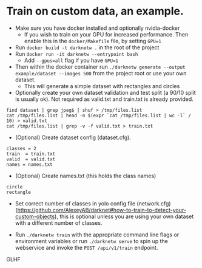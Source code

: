 # Train on custom data, an example.
* Make sure you have docker installed and optionally nvidia-docker
  * If you wish to train on your GPU for increased performance. Then enable this in the `docker/Makefile` file, by setting `GPU=1`                                                                                         
* Run `docker build -t darknetw .` in the root of the project
* Run `docker run -it darknetw --entrypoint bash`
  * Add `--gpus=all` flag if you have `GPU=1`
* Then within the docker container run `./darknetw generate --output example/dataset --images 500` from the project root or use your own dataset.
    * This will generate a simple dataset with rectangles and circles
* Optionally create your own dataset validation and test split (a 90/10 split is usually ok). Not required as valid.txt and train.txt is already provided.
```
find dataset | grep jpeg$ | shuf > /tmp/files.list
cat /tmp/files.list | head -n $(expr `cat /tmp/files.list | wc -l` / 10) > valid.txt
cat /tmp/files.list | grep -v -f valid.txt > train.txt
```


* (Optional) Create dataset config (dataset.cfg).
```
classes = 2
train  = train.txt
valid  = valid.txt
names = names.txt
```
* (Optional) Create names.txt (this holds the class names)
```
circle
rectangle
```

* Set correct number of classes in yolo config file (network.cfg) (https://github.com/AlexeyAB/darknet#how-to-train-to-detect-your-custom-objects), this is optional unless you are using your own dataset with a different number of classes.

* Run `./darknetw train` with the appropriate command line flags or environment variables or run `./darknetw serve` to spin up the
webservice and invoke the `POST /api/v1/train` endpoint.

GLHF

